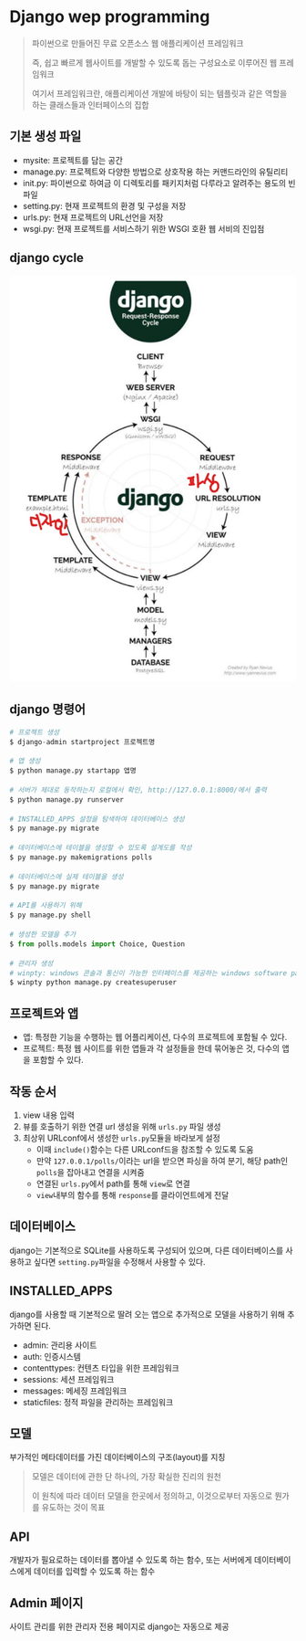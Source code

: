 # Django wep programming

>파이썬으로 만들어진 무료 오픈소스 웹 애플리케이션 프레임워크
>
>즉, 쉽고 빠르게 웹사이트를 개발할 수 있도록 돕는 구성요소로 이루어진 웹 프레임워크
>
>여기서 프레임워크란, 애플리케이션 개발에 바탕이 되는 템플릿과 같은 역할을 하는 클래스들과 인터페이스의 집합

## 기본 생성 파일

* mysite: 프로젝트를 담는 공간
* manage.py: 프로젝트와 다양한 방법으로 상호작용 하는 커맨드라인의 유틸리티
* init.py: 파이썬으로 하여금 이 디렉토리를 패키지처럼 다루라고 알려주는 용도의 빈 파일
* setting.py: 현재 프로젝트의 환경 및 구성을 저장
* urls.py: 현재 프로젝트의 URL선언을 저장
* wsgi.py: 현재 프로젝트를 서비스하기 위한 WSGI 호환 웹 서비의 진입점

## django cycle

![](README.assets/cycle2.jpg)

## django 명령어

```python
# 프로젝트 생성
$ django-admin startproject 프로젝트명

# 앱 생성
$ python manage.py startapp 앱명

# 서버가 제대로 동작하는지 로컬에서 확인, http://127.0.0.1:8000/에서 출력
$ python manage.py runserver

# INSTALLED_APPS 설정을 탐색하여 데이터베이스 생성
$ py manage.py migrate

# 데이터베이스에 테이블을 생성할 수 있도록 설계도를 작성
$ py manage.py makemigrations polls

# 데이터베이스에 실제 테이블을 생성
$ py manage.py migrate

# API를 사용하기 위해
$ py manage.py shell

# 생성한 모델을 추가
$ from polls.models import Choice, Question

# 관리자 생성
# winpty: windows 콘솔과 통신이 가능한 인터페이스를 제공하는 windows software package
$ winpty python manage.py createsuperuser
```

## 프로젝트와 앱

* 앱: 특정한 기능을 수행하는 웹 어플리케이션, 다수의 프로젝트에 포함될 수 있다.
* 프로젝트: 특정 웹 사이트를 위한 앱들과 각 설정들을 한데 묶어놓은 것, 다수의 앱을 포함할 수 있다.

## 작동 순서

1. view 내용 입력
2. 뷰를 호출하기 위한 연결 url 생성을 위해 `urls.py` 파일 생성
3. 최상위 URLconf에서 생성한 `urls.py`모듈을 바라보게 설정
   * 이때 `include()`함수는 다른 URLconf드을 참조할 수 있도록 도움
   * 만약 `127.0.0.1/polls/`이라는 url을 받으면 파싱을 하여 분기, 해당 path인 `polls`을 잡아내고 연결을 시켜줌
   * 연결된 `urls.py`에서 path를 통해 `view`로 연결
   * `view`내부의 함수를 통해 `response`를 클라이언트에게 전달

## 데이터베이스

django는 기본적으로 SQLite를 사용하도록 구성되어 있으며, 다른 데이터베이스를 사용하고 싶다면 `setting.py`파일을 수정해서 사용할 수 있다.

## INSTALLED_APPS

django를 사용할 때 기본적으로 딸려 오는 앱으로 추가적으로 모델을 사용하기 위해 추가하면 된다.

* admin: 관리용 사이트
* auth: 인증시스템
* contenttypes: 컨텐츠 타입을 위한 프레임워크
* sessions: 세션 프레임워크
* messages: 메세징 프레임워크
* staticfiles: 정적 파일을 관리하는 프레임워크

## 모델

부가적인 메타데이터를 가진 데이터베이스의 구조(layout)를 지칭

> 모델은 데이터에 관한 단 하나의, 가장 확실한 진리의 원천
>
> 이 원칙에 따라 데이터 모델을 한곳에서 정의하고, 이것으로부터 자동으로 뭔가를 유도하는 것이 목표

## API

개발자가 필요로하는 데이터를 뽑아낼 수 있도록 하는 함수, 또는 서버에게 데이터베이스에게 데이터를 입력할 수 있도록 하는 함수

## Admin 페이지

사이트 관리를 위한 관리자 전용 페이지로 django는 자동으로 제공




